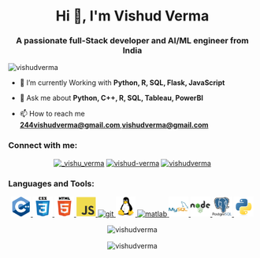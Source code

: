 <h1 align="center">Hi 👋, I'm Vishud Verma</h1>
<h3 align="center">A passionate full-Stack developer and AI/ML engineer from India</h3>

<p align="left"> <img src="https://komarev.com/ghpvc/?username=vishudverma&label=Profile%20views&color=0e75b6&style=flat" alt="vishudverma" /> </p>

- 🌱 I’m currently Working with **Python, R, SQL, Flask, JavaScript**

- 💬 Ask me about **Python, C++, R, SQL, Tableau, PowerBI**

- 📫 How to reach me <a href="mailto:244vishudverma@gmail.com">**244vishudverma@gmail.com**</a>,<a href="mailto:vishudverma@gmail.com">**vishudverma@gmail.com**</a>

<h3 align="left">Connect with me:</h3>
<p align="center">
<a href="https://twitter.com/_vishu_verma" target="blank"><img align="center" src="https://raw.githubusercontent.com/rahuldkjain/github-profile-readme-generator/master/src/images/icons/Social/twitter.svg" alt="_vishu_verma" height="30" width="40" /></a>
<a href="https://linkedin.com/in/vishud-verma" target="blank"><img align="center" src="https://raw.githubusercontent.com/rahuldkjain/github-profile-readme-generator/master/src/images/icons/Social/linked-in-alt.svg" alt="vishud-verma" height="30" width="40" /></a>
<a href="https://kaggle.com/vishudverma" target="blank"><img align="center" src="https://raw.githubusercontent.com/rahuldkjain/github-profile-readme-generator/master/src/images/icons/Social/kaggle.svg" alt="vishudverma" height="30" width="40" /></a>
</p>

<h3 align="left">Languages and Tools:</h3>
<p align="center">   <a href="https://www.w3schools.com/cpp/" target="_blank" rel="noreferrer"> <img src="https://raw.githubusercontent.com/devicons/devicon/master/icons/cplusplus/cplusplus-original.svg" alt="cplusplus" width="40" height="40"/> </a> <a href="https://www.w3schools.com/css/" target="_blank" rel="noreferrer"> <img src="https://raw.githubusercontent.com/devicons/devicon/master/icons/css3/css3-original-wordmark.svg" alt="css3" width="40" height="40"/> </a> <a href="https://www.w3.org/html/" target="_blank" rel="noreferrer"> <img src="https://raw.githubusercontent.com/devicons/devicon/master/icons/html5/html5-original-wordmark.svg" alt="html5" width="40" height="40"/> </a> <a href="https://developer.mozilla.org/en-US/docs/Web/JavaScript" target="_blank" rel="noreferrer"> <img src="https://raw.githubusercontent.com/devicons/devicon/master/icons/javascript/javascript-original.svg" alt="javascript" width="40" height="40"/> </a> <a href="https://git-scm.com/" target="_blank" rel="noreferrer"> <img src="https://www.vectorlogo.zone/logos/git-scm/git-scm-icon.svg" alt="git" width="40" height="40"/> </a> <a href="https://www.linux.org/" target="_blank" rel="noreferrer"> <img src="https://raw.githubusercontent.com/devicons/devicon/master/icons/linux/linux-original.svg" alt="linux" width="40" height="40"/> </a> <a href="https://www.mathworks.com/" target="_blank" rel="noreferrer"> <img src="https://upload.wikimedia.org/wikipedia/commons/2/21/Matlab_Logo.png" alt="matlab" width="40" height="40"/> </a> <a href="https://www.mysql.com/" target="_blank" rel="noreferrer"> <img src="https://raw.githubusercontent.com/devicons/devicon/master/icons/mysql/mysql-original-wordmark.svg" alt="mysql" width="40" height="40"/> </a> <a href="https://nodejs.org" target="_blank" rel="noreferrer"> <img src="https://raw.githubusercontent.com/devicons/devicon/master/icons/nodejs/nodejs-original-wordmark.svg" alt="nodejs" width="40" height="40"/> </a> <a href="https://www.postgresql.org" target="_blank" rel="noreferrer"> <img src="https://raw.githubusercontent.com/devicons/devicon/master/icons/postgresql/postgresql-original-wordmark.svg" alt="postgresql" width="40" height="40"/> </a> <a href="https://www.python.org" target="_blank" rel="noreferrer"> <img src="https://raw.githubusercontent.com/devicons/devicon/master/icons/python/python-original.svg" alt="python" width="40" height="40"/> </a> </p>

<p align="center"><img align="center" src="https://github-readme-stats.vercel.app/api?username=vishudverma&theme=vue-dark&show_icons=true&hide_border=true&count_private=true" alt="vishudverma" height=210px width=50% /></p>
<p align="center"><img align="center" src="https://github-readme-streak-stats.herokuapp.com/?user=vishudverma&theme=vue-dark&hide_border=true" alt="vishudverma" height=210px width=50% /></p>

